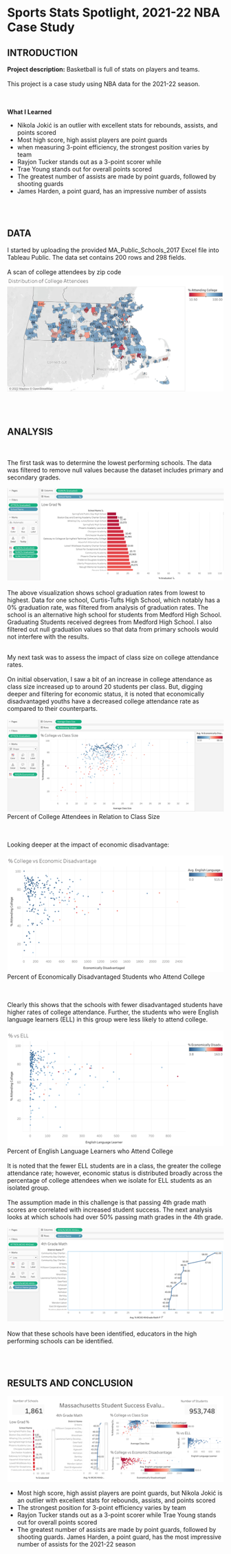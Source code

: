 # Sports Stats Spotlight, 2021-22 NBA Case Study
 
## INTRODUCTION

**Project description:** Basketball is full of stats on players and teams.
<br><br>
This project is a case study using NBA data for the 2021-22 season.

<br><br>
**What I Learned**
* Nikola Jokić is an outlier with excellent stats for rebounds, assists, and points scored
* Most high score, high assist players are point guards
* when measuring 3-point efficiency, the strongest position varies by team 
* Rayjon Tucker stands out as a 3-point scorer while
* Trae Young stands out for overall points scored
* The greatest number of assists are made by point guards, followed by shooting guards
* James Harden, a point guard, has an impressive number of assists 


<br><br>
## DATA

I started by uploading the provided MA_Public_Schools_2017 Excel file into Tableau Public. The data set contains 200 rows and 298 fields.
<br><br>
A scan of college attendees by zip code
<img src="images/Distribution of College Attendees.png?raw=true"/>

<br><br>
## ANALYSIS
<br><br>
The first task was to determine the lowest performing schools. The data was filtered to remove null values because the dataset includes primary and secondary grades.
<br><br>
<img src="images/LowestGradRates_MA_Schools.png?raw=true"/>
<br><br>
The above visualization shows school graduation rates from lowest to highest. Data for one school, Curtis-Tufts High School, which notably has a 0% graduation rate, was filtered from analysis of graduation rates. The school is an alternative high school for students from Medford High School. Graduating Students received degrees from Medford High School. I also filtered out null graduation values so that data from primary schools would not interfere with the results.
<br><br>

My next task was to assess the impact of class size on college attendance rates.
<br><br>
On initial observation, I saw a bit of an increase in college attendance as class size increased up to around 20 students per class. But, digging deeper and filtering for economic status, it is noted that economically disadvantaged youths have a decreased college attendance rate as compared to their counterparts.
<br><br>
<img src="images/PercentCollegeVsClassSize_Image.png?raw=true"/>
Percent of College Attendees in Relation to Class Size

<br><br>
Looking deeper at the impact of economic disadvantage:
<br><br>
<img src="images/PercentCollegeVsEconomicDisadvantage_Image.png?raw=true"/>
Percent of Economically Disadvantaged Students who Attend College

<br><br>
Clearly this shows that the schools with fewer disadvantaged students have higher rates of college attendance. Further, the students who were English language learners (ELL) in this group were less likely to attend college.
<br><br>
<img src="images/PercentCollegeVsELL_Image.png?raw=true"/>
Percent of English Language Learners who Attend College
<br><br>
It is noted that the fewer ELL students are in a class, the greater the college attendance rate; however, economic status is distributed broadly across the percentage of college attendees when we isolate for ELL students as an isolated group.
<br><br>
The assumption made in this challenge is that passing 4th grade math scores are correlated with increased student success.
The next analysis looks at which schools had over 50% passing math grades in the 4th grade.
<br><br>
<img src="images/SchoolsPassingMath_Image.png?raw=true"/>
<br><br>
Now that these schools have been identified, educators in the high performing schools can be identified.

<br><br>
## RESULTS AND CONCLUSION

<img src="images/Dashboard_Massachusetts Student Success Evaluation.png?raw=true"/>

* Most high score, high assist players are point guards, but Nikola Jokić is an outlier with excellent stats for rebounds, assists, and points scored
* The strongest position for 3-point efficiency varies by team 
* Rayjon Tucker stands out as a 3-point scorer while Trae Young stands out for overall points scored
* The greatest number of assists are made by point guards, followed by shooting guards.  James Harden, a point guard, has the most impressive number of assists for the 2021-22 season





